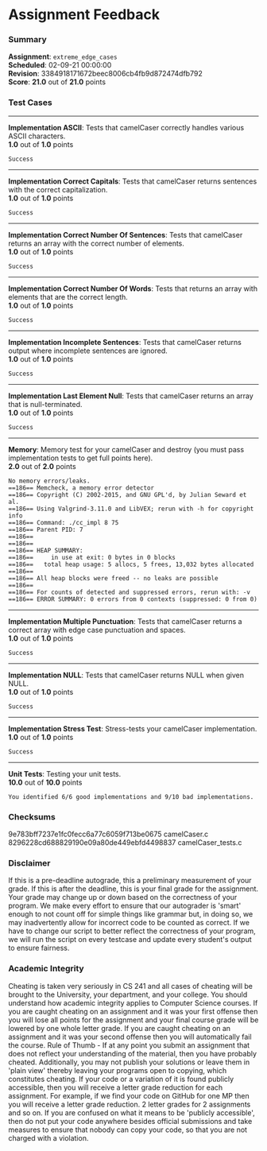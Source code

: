# Assignment Feedback

### Summary

**Assignment**: `extreme_edge_cases`  
**Scheduled**: 02-09-21 00:00:00  
**Revision**: 3384918171672beec8006cb4fb9d872474dfb792  
**Score**: **21.0** out of **21.0** points

### Test Cases
---

**Implementation ASCII**: Tests that camelCaser correctly handles various ASCII characters.  
**1.0** out of **1.0** points
```
Success
```
---

**Implementation Correct Capitals**: Tests that camelCaser returns sentences with the correct capitalization.  
**1.0** out of **1.0** points
```
Success
```
---

**Implementation Correct Number Of Sentences**: Tests that camelCaser returns an array with the correct number of elements.  
**1.0** out of **1.0** points
```
Success
```
---

**Implementation Correct Number Of Words**: Tests that returns an array with elements that are the correct length.  
**1.0** out of **1.0** points
```
Success
```
---

**Implementation Incomplete Sentences**: Tests that camelCaser returns output where incomplete sentences are ignored.  
**1.0** out of **1.0** points
```
Success
```
---

**Implementation Last Element Null**: Tests that camelCaser returns an array that is null-terminated.  
**1.0** out of **1.0** points
```
Success
```
---

**Memory**: Memory test for your camelCaser and destroy (you must pass implementation tests to get full points here).  
**2.0** out of **2.0** points
```
No memory errors/leaks.
==186== Memcheck, a memory error detector
==186== Copyright (C) 2002-2015, and GNU GPL'd, by Julian Seward et al.
==186== Using Valgrind-3.11.0 and LibVEX; rerun with -h for copyright info
==186== Command: ./cc_impl 8 75
==186== Parent PID: 7
==186== 
==186== 
==186== HEAP SUMMARY:
==186==     in use at exit: 0 bytes in 0 blocks
==186==   total heap usage: 5 allocs, 5 frees, 13,032 bytes allocated
==186== 
==186== All heap blocks were freed -- no leaks are possible
==186== 
==186== For counts of detected and suppressed errors, rerun with: -v
==186== ERROR SUMMARY: 0 errors from 0 contexts (suppressed: 0 from 0)
```
---

**Implementation Multiple Punctuation**: Tests that camelCaser returns a correct array with edge case punctuation and spaces.  
**1.0** out of **1.0** points
```
Success
```
---

**Implementation NULL**: Tests that camelCaser returns NULL when given NULL.  
**1.0** out of **1.0** points
```
Success
```
---

**Implementation Stress Test**: Stress-tests your camelCaser implementation.  
**1.0** out of **1.0** points
```
Success
```
---

**Unit Tests**: Testing your unit tests.  
**10.0** out of **10.0** points
```
You identified 6/6 good implementations and 9/10 bad implementations.
```
### Checksums

9e783bff7237e1fc0fecc6a77c6059f713be0675 camelCaser.c  
8296228cd688829190e09a80de449ebfd4498837 camelCaser_tests.c


### Disclaimer
If this is a pre-deadline autograde, this a preliminary measurement of your grade.
If this is after the deadline, this is your final grade for the assignment.
Your grade may change up or down based on the correctness of your program.
We make every effort to ensure that our autograder is 'smart' enough to not count off
for simple things like grammar but, in doing so, we may inadvertently allow for
incorrect code to be counted as correct.
If we have to change our script to better reflect the correctness of your program,
we will run the script on every testcase and update every student's output to ensure fairness.



### Academic Integrity
Cheating is taken very seriously in CS 241 and all cases of cheating will be brought to the University, your department, and your college.
You should understand how academic integrity applies to Computer Science courses.
If you are caught cheating on an assignment and it was your first offense then you will lose all points for the assignment and your final course
grade will be lowered by one whole letter grade. If you are caught cheating on an assignment and it was your second offense then you will automatically fail the course.
Rule of Thumb - If at any point you submit an assignment that does not reflect your understanding of the material, then you have probably cheated.
Additionally, you may not publish your solutions or leave them in 'plain view' thereby leaving your programs open to copying, which constitutes cheating.
If your code or a variation of it is found publicly accessible, then you will receive a letter grade reduction for each assignment.
For example, if we find your code on GitHub for one MP then you will receive a letter grade reduction. 2 letter grades for 2 assignments and so on.
If you are confused on what it means to be 'publicly accessible', then do not put your code anywhere besides official submissions and take measures
to ensure that nobody can copy your code, so that you are not charged with a violation.


